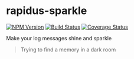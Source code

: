 # rapidus-sparkle

[![NPM Version][npm-image]](https://npmjs.org/package/rapidus-sparkle)
[![Build Status][travis-image]](https://travis-ci.org/keis/rapidus-sparkle)
[![Coverage Status][coveralls-image]](https://coveralls.io/r/keis/rapidus-sparkle?branch=master)

Make your log messages shine and sparkle

> Trying to find a memory in a dark room

[npm-image]: https://img.shields.io/npm/v/rapidus-sparkle.svg?style=flat
[travis-image]: https://img.shields.io/travis/keis/rapidus-sparkle.svg?style=flat
[coveralls-image]: https://img.shields.io/coveralls/keis/rapidus-sparkle.svg?style=flat
